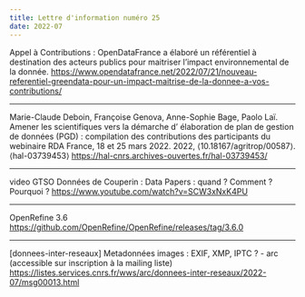 ```yaml
---
title: Lettre d'information numéro 25
date: 2022-07
---
```


Appel à Contributions : OpenDataFrance a élaboré un référentiel à destination des acteurs publics pour maitriser l’impact environnemental de la donnée.
<https://www.opendatafrance.net/2022/07/21/nouveau-referentiel-greendata-pour-un-impact-maitrise-de-la-donnee-a-vos-contributions/>

--------------------

Marie-Claude Deboin, Françoise Genova, Anne-Sophie Bage, Paolo Laï. Amener les scientifiques vers la démarche d’ élaboration de plan de gestion de données (PGD) : compilation des contributions des participants du webinaire RDA France, 18 et 25 mars 2022. 2022, ⟨10.18167/agritrop/00587⟩. ⟨hal-03739453⟩
<https://hal-cnrs.archives-ouvertes.fr/hal-03739453/>

--------------------

video GTSO Données de Couperin : Data Papers : quand ? Comment ? Pourquoi ?
<https://www.youtube.com/watch?v=SCW3xNxK4PU>

--------------------

OpenRefine 3.6
<https://github.com/OpenRefine/OpenRefine/releases/tag/3.6.0>

--------------------

[donnees-inter-reseaux] Metadonnées images : EXIF, XMP, IPTC ? - arc (accessible sur inscription à la mailing liste)
<https://listes.services.cnrs.fr/wws/arc/donnees-inter-reseaux/2022-07/msg00013.html>



